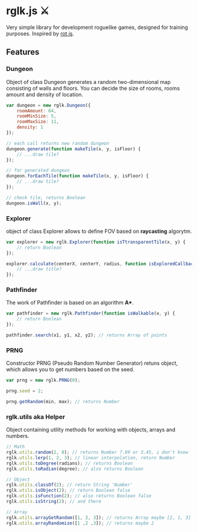# rglk.js ⚔️
Very simple library for development roguelike games, designed for training purposes. Inspired by [rot.js](http://ondras.github.io/rot.js/hp/).

## Features
### Dungeon
Object of class Dungeon generates a random two-dimensional map consisting of walls and floors. You can decide the size of rooms, rooms amount and density of location.
```javascript
var dungeon = new rglk.Dungeon({
	roomAmount: 64, 
	roomMinSize: 5, 
	roomMaxSize: 11, 
	density: 1
});

// each call returns new random dungeon
dungeon.generate(function makeTile(x, y, isFloor) {
	// ...draw tile?
});

// for generated dungeon
dungeon.forEachTile(function makeTile(x, y, isFloor) {
	// ...draw tile?
});

// check tile, returns Boolean
dungeon.isWall(x, y);
```

### Explorer
object of class Explorer allows to define FOV based on **raycasting** algorytm.
```javascript
var explorer = new rglk.Explorer(function isTtransparentTile(x, y) {
	// return Boolean
});

explorer.calculate(centerX, centerY, radius, function isExploredCallback(x, y) {
	// ...draw title?
});
```

### Pathfinder
The work of Pathfinder is based on an algorithm __A*__.
```javascript
var pathfinder = new rglk.Pathfinder(function isWalkable(x, y) {
	// return Boolean
});

pathfinder.search(x1, y1, x2, y2); // returns Array of points
```

### PRNG
Constructor PRNG (Pseudo Random Number Generator) retuns object, which allows you to get numbers based on the seed.
```javascript
var prng = new rglk.PRNG(0);

prng.seed = 2;

prng.getRandom(min, max); // returns Number
```

### rglk.utils aka Helper
Object containing utility methods for working with objects, arrays and numbers.
```javascript
// Math
rglk.utils.random(2, 8); // returns Number 7.89 or 3.45, i don't know
rglk.utils.lerp(1, 2, 3); // linear interpolation, return Number
rglk.utils.toDegree(radians); // returns Boolean
rglk.utils.toRadian(degree); // also returns Boolean

// Object
rglk.utils.classOf(2); // return String 'Number'
rglk.utils.isObject(2); // return Boolean false
rglk.utils.isFunction(2); // also returns Boolean false
rglk.utils.isString(2); // and there

// Array
rglk.utils.arrayGetRandom([1, 2, 3]); // returns Array maybe [2, 1, 3]
rglk.utils.arrayRandomize([1 ,2 ,3]); // returns maybe 2
```

